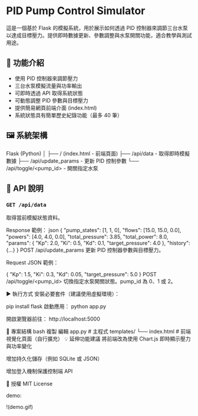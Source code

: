 # PID Pump Control Simulator

這是一個基於 Flask 的模擬系統，用於展示如何透過 PID 控制器來調節三台水泵以達成目標壓力。提供即時數據更新、參數調整與水泵開關功能，適合教學與測試用途。

## 🔧 功能介紹

- 使用 PID 控制器來調節壓力
- 三台水泵模擬流量與功率輸出
- 可即時透過 API 取得系統狀態
- 可動態調整 PID 參數與目標壓力
- 提供簡易網頁前端介面 (index.html)
- 系統狀態具有簡單歷史紀錄功能（最多 40 筆）

## 🖼 系統架構

Flask (Python)
│
├── / (index.html - 前端頁面)
├── /api/data - 取得即時模擬數據
├── /api/update_params - 更新 PID 控制參數
└── /api/toggle/<pump_id> - 開關指定水泵


## 🧪 API 說明

### `GET /api/data`
取得當前模擬狀態資料。

Response 範例：
json
{
  "pump_states": [1, 1, 0],
  "flows": [15.0, 15.0, 0.0],
  "powers": [4.0, 4.0, 0.0],
  "total_pressure": 3.85,
  "total_power": 8.0,
  "params": {
    "Kp": 2.0,
    "Ki": 0.5,
    "Kd": 0.1,
    "target_pressure": 4.0
  },
  "history": {...}
}
POST /api/update_params
更新 PID 控制器參數與目標壓力。

Request JSON 範例：

{
  "Kp": 1.5,
  "Ki": 0.3,
  "Kd": 0.05,
  "target_pressure": 5.0
}
POST /api/toggle/<pump_id>
切換指定水泵開關狀態。pump_id 為 0、1 或 2。

▶️ 執行方式
安裝必要套件（建議使用虛擬環境）：

pip install flask
啟動應用：
python app.py

開啟瀏覽器前往：
http://localhost:5000

📁 專案結構
bash
複製
編輯
app.py              # 主程式
templates/
└── index.html      # 前端視覺化頁面（自行擴充）
💡 延伸功能建議
將前端改為使用 Chart.js 即時顯示壓力與功率變化

增加持久化儲存（例如 SQLite 或 JSON）

增加登入機制保護控制端 API

📜 授權
MIT License

demo:

!(demo.gif)

